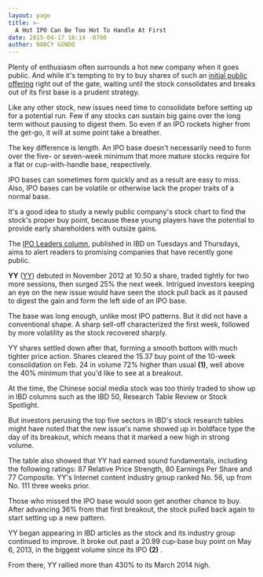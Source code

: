 ```yaml
---
layout: page
title: >-
  A Hot IPO Can Be Too Hot To Handle At First
date: 2015-04-17 16:14 -0700
author: NANCY GONDO
---
```





Plenty of enthusiasm often surrounds a hot new company when it goes public. And while it's tempting to try to buy shares of such an [initial public offering](http://news.investors.com/iponews.htm) right out of the gate, waiting until the stock consolidates and breaks out of its first base is a prudent strategy.


Like any other stock, new issues need time to consolidate before setting up for a potential run. Few if any stocks can sustain big gains over the long term without pausing to digest them. So even if an IPO rockets higher from the get-go, it will at some point take a breather.


The key difference is length. An IPO base doesn't necessarily need to form over the five- or seven-week minimum that more mature stocks require for a flat or cup-with-handle base, respectively.


IPO bases can sometimes form quickly and as a result are easy to miss. Also, IPO bases can be volatile or otherwise lack the proper traits of a normal base.


It's a good idea to study a newly public company's stock chart to find the stock's proper buy point, because these young players have the potential to provide early shareholders with outsize gains.


The [IPO Leaders column](https://research.investors.com/stock-lists/ipo-leaders/), published in IBD on Tuesdays and Thursdays, aims to alert readers to promising companies that have recently gone public.


**YY** ([YY](https://research.investors.com/quote.aspx?symbol=YY)) debuted in November 2012 at 10.50 a share, traded tightly for two more sessions, then surged 25% the next week. Intrigued investors keeping an eye on the new issue would have seen the stock pull back as it paused to digest the gain and form the left side of an IPO base.


The base was long enough, unlike most IPO patterns. But it did not have a conventional shape. A sharp sell-off characterized the first week, followed by more volatility as the stock recovered sharply.


YY shares settled down after that, forming a smooth bottom with much tighter price action. Shares cleared the 15.37 buy point of the 10-week consolidation on Feb. 24 in volume 72% higher than usual **(1)**, well above the 40% minimum that you'd like to see at a breakout.


At the time, the Chinese social media stock was too thinly traded to show up in IBD columns such as the IBD 50, Research Table Review or Stock Spotlight.


But investors perusing the top five sectors in IBD's stock research tables might have noted that the new issue's name showed up in boldface type the day of its breakout, which means that it marked a new high in strong volume.


The table also showed that YY had earned sound fundamentals, including the following ratings: 87 Relative Price Strength, 80 Earnings Per Share and 77 Composite. YY's Internet content industry group ranked No. 56, up from No. 111 three weeks prior.


Those who missed the IPO base would soon get another chance to buy. After advancing 36% from that first breakout, the stock pulled back again to start setting up a new pattern.


YY began appearing in IBD articles as the stock and its industry group continued to improve. It broke out past a 20.99 cup-base buy point on May 6, 2013, in the biggest volume since its IPO **(2)** .


From there, YY rallied more than 430% to its March 2014 high.




